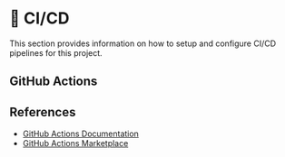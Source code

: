 # 👷 CI/CD

This section provides information on how to setup and configure CI/CD pipelines for this project.

## GitHub Actions

## References

- [GitHub Actions Documentation](https://docs.github.com/en/actions)
- [GitHub Actions Marketplace](https://github.com/marketplace?type=actions)
